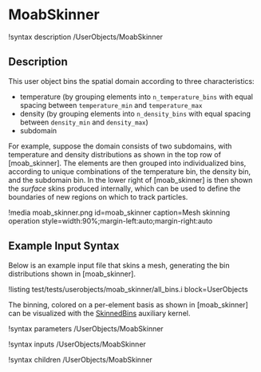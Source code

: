 # MoabSkinner

!syntax description /UserObjects/MoabSkinner

## Description

This user object bins the spatial domain according to three characteristics:

- temperature (by grouping elements into `n_temperature_bins` with equal spacing between `temperature_min` and `temperature_max`
- density (by grouping elements into `n_density_bins` with equal spacing between `density_min` and `density_max`)
- subdomain

For example, suppose the domain consists of two subdomains, with temperature and density
distributions as shown in the top row of [moab_skinner]. The elements are then grouped into
individualized bins, according to unique combinations of the temperature bin, the density
bin, and the subdomain bin. In the lower right of [moab_skinner] is then shown the *surface*
skins produced internally, which can be used to define the boundaries of new regions on
which to track particles.

!media moab_skinner.png
  id=moab_skinner
  caption=Mesh skinning operation
  style=width:90%;margin-left:auto;margin-right:auto

## Example Input Syntax

Below is an example input file that skins a mesh, generating the bin distributions
shown in [moab_skinner].

!listing test/tests/userobjects/moab_skinner/all_bins.i
  block=UserObjects

The binning, colored on a per-element basis as shown in [moab_skinner] can be visualized
with the [SkinnedBins](/auxkernels/SkinnedBins.md) auxiliary kernel.

!syntax parameters /UserObjects/MoabSkinner

!syntax inputs /UserObjects/MoabSkinner

!syntax children /UserObjects/MoabSkinner
